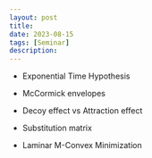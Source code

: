 ```yaml
---
layout: post
title: 
date: 2023-08-15
tags: [Seminar]
description:
---
```


- Exponential Time Hypothesis

- McCormick envelopes

- Decoy effect vs Attraction effect

- Substitution matrix

- Laminar M-Convex Minimization